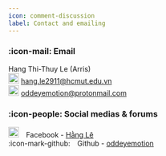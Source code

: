 ```yaml
---
icon: comment-discussion
label: Contact and emailing
---
```


### :icon-mail: Email
Hang Thi-Thuy Le (Arris)\
<a title=""><img width="21" src="https://flagdownload.com/wp-content/uploads/Flag_of_Vietnam-4096x2731.png"></a> hang.le2911@hcmut.edu.vn\
<a title=""><img width="21" src="https://media.istockphoto.com/id/500425531/vector/flag-of-united-kingdom.jpg?s=612x612&w=0&k=20&c=s1FXadZm6OdXeUHFdnLjBq89zZTNml66DY8xyAU9ygk="></a> oddeyemotion@protonmail.com

### :icon-people: Social medias & forums
<a title="Facebook" href="https://commons.wikimedia.org/wiki/File:2021_Facebook_icon.svg"><img width="21" alt="2021 Facebook icon" src="https://upload.wikimedia.org/wikipedia/commons/thumb/b/b8/2021_Facebook_icon.svg/128px-2021_Facebook_icon.svg.png"></a> ⠀Facebook - [Hằng Lê](https://www.facebook.com/oddeyemotion/) \
:icon-mark-github: ⠀Github - [oddeyemotion](https://github.com/oddeyemotion)